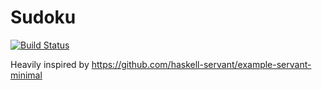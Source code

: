 # Sudoku

[![Build Status](https://travis-ci.com/tbidne/sudoku.svg?branch=master)](https://travis-ci.com/tbidne/sudoku)

Heavily inspired by https://github.com/haskell-servant/example-servant-minimal